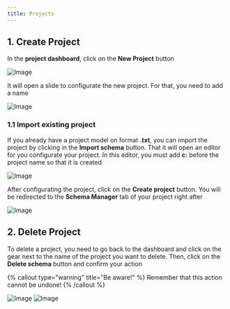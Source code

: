 ```yaml
---
title: Projects
---
```


## 1. Create Project

In the **project dashboard**, click on the **New Project** button

![Image](/images/yc-web/dashboard.png)

It will open a slide to configurate the new project. For that, you need to add a name

![Image](/images/yc-web/dashboardCreateProject.png)

### 1.1 Import existing project

If you already have a project model on format **.txt**, you can import the project by clicking in the **Import schema** button. That it will open an editor for you configurate your project. In this editor, you must add **c:** before the project name so that it is created

![Image](/images/yc-web/dashboardCreateProject2.png)

After configurating the project, click on the **Create project** button. You will be redirected to the **Schema Manager** tab of your project right after

![Image](/images/yc-web/dashboardCreateProject3.png)

## 2. Delete Project

To delete a project, you need to go back to the dashboard and click on the gear next to the name of the project you want to delete. Then, click on the **Delete schema** button and confirm your action

{% callout type="warning" title="Be aware!" %}
Remember that this action cannot be undone!
{% /callout %}

![Image](/images/yc-web/deleteSchema.png)
![Image](/images/yc-web/deleteSchema2.png)
